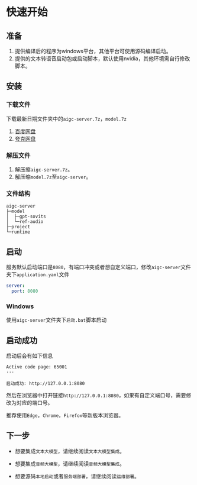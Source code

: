# 快速开始

## 准备
1. 提供编译后的程序为windows平台，其他平台可使用源码编译启动。
2. 提供的文本转语音启动包或启动脚本，默认使用nvidia，其他环境需自行修改脚本。

## 安装

### 下载文件
下载最新日期文件夹中的`aigc-server.7z`，`model.7z`
1. [百度网盘](https://pan.baidu.com/s/1Yo2x8QPlYz7YyzuMqXNGcQ?pwd=wenl)
2. [夸克网盘](https://pan.quark.cn/s/2a0fa59c238c)

### 解压文件
1. 解压缩`aigc-server.7z`。
2. 解压缩`model.7z`至`aigc-server`。 

### 文件结构

```
aigc-server
├─model
│  ├─gpt-sovits
│  └─ref-audio
├─project
└─runtime
```

## 启动
服务默认启动端口是`8080`，有端口冲突或者想自定义端口，修改`aigc-server`文件夹下`application.yaml`文件

```yaml
server:
  port: 8080
```

### Windows
使用`aigc-server`文件夹下`启动.bat`脚本启动

## 启动成功
启动后会有如下信息
```
Active code page: 65001
···

启动成功: http://127.0.0.1:8080
```
然后在浏览器中打开链接`http://127.0.0.1:8080`，如果有自定义端口号，需要修改为对应的端口号。

推荐使用`Edge`，`Chrome`，`Firefox`等新版本浏览器。

## 下一步

- 想要集成`文本大模型`，请继续阅读`文本大模型集成`。

- 想要集成`音频大模型`，请继续阅读`音频大模型集成`。

- 想要源码`本地启动`或者`服务端部署`，请继续阅读`运维部署`。

